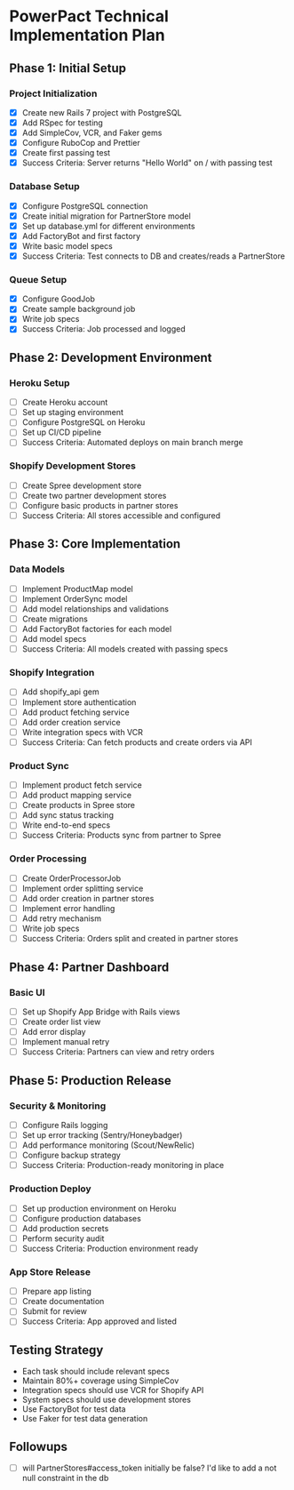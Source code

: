 # PowerPact Technical Implementation Plan

## Phase 1: Initial Setup

### Project Initialization
- [x] Create new Rails 7 project with PostgreSQL
- [x] Add RSpec for testing
- [x] Add SimpleCov, VCR, and Faker gems
- [x] Configure RuboCop and Prettier
- [x] Create first passing test
- [x] Success Criteria: Server returns "Hello World" on / with passing test

### Database Setup
- [x] Configure PostgreSQL connection
- [x] Create initial migration for PartnerStore model
- [x] Set up database.yml for different environments
- [x] Add FactoryBot and first factory
- [x] Write basic model specs
- [x] Success Criteria: Test connects to DB and creates/reads a PartnerStore

### Queue Setup
- [x] Configure GoodJob
- [x] Create sample background job
- [x] Write job specs
- [x] Success Criteria: Job processed and logged

## Phase 2: Development Environment

### Heroku Setup
- [ ] Create Heroku account
- [ ] Set up staging environment
- [ ] Configure PostgreSQL on Heroku
- [ ] Set up CI/CD pipeline
- [ ] Success Criteria: Automated deploys on main branch merge

### Shopify Development Stores
- [ ] Create Spree development store
- [ ] Create two partner development stores
- [ ] Configure basic products in partner stores
- [ ] Success Criteria: All stores accessible and configured

## Phase 3: Core Implementation

### Data Models
- [ ] Implement ProductMap model
- [ ] Implement OrderSync model
- [ ] Add model relationships and validations
- [ ] Create migrations
- [ ] Add FactoryBot factories for each model
- [ ] Add model specs
- [ ] Success Criteria: All models created with passing specs

### Shopify Integration
- [ ] Add shopify_api gem
- [ ] Implement store authentication
- [ ] Add product fetching service
- [ ] Add order creation service
- [ ] Write integration specs with VCR
- [ ] Success Criteria: Can fetch products and create orders via API

### Product Sync
- [ ] Implement product fetch service
- [ ] Add product mapping service
- [ ] Create products in Spree store
- [ ] Add sync status tracking
- [ ] Write end-to-end specs
- [ ] Success Criteria: Products sync from partner to Spree

### Order Processing
- [ ] Create OrderProcessorJob
- [ ] Implement order splitting service
- [ ] Add order creation in partner stores
- [ ] Implement error handling
- [ ] Add retry mechanism
- [ ] Write job specs
- [ ] Success Criteria: Orders split and created in partner stores

## Phase 4: Partner Dashboard

### Basic UI
- [ ] Set up Shopify App Bridge with Rails views
- [ ] Create order list view
- [ ] Add error display
- [ ] Implement manual retry
- [ ] Success Criteria: Partners can view and retry orders

## Phase 5: Production Release

### Security & Monitoring
- [ ] Configure Rails logging
- [ ] Set up error tracking (Sentry/Honeybadger)
- [ ] Add performance monitoring (Scout/NewRelic)
- [ ] Configure backup strategy
- [ ] Success Criteria: Production-ready monitoring in place

### Production Deploy
- [ ] Set up production environment on Heroku
- [ ] Configure production databases
- [ ] Add production secrets
- [ ] Perform security audit
- [ ] Success Criteria: Production environment ready

### App Store Release
- [ ] Prepare app listing
- [ ] Create documentation
- [ ] Submit for review
- [ ] Success Criteria: App approved and listed

## Testing Strategy
- Each task should include relevant specs
- Maintain 80%+ coverage using SimpleCov
- Integration specs should use VCR for Shopify API
- System specs should use development stores
- Use FactoryBot for test data
- Use Faker for test data generation

## Followups
- [ ] will PartnerStores#access_token initially be false? I'd like to add a not null constraint in the db
